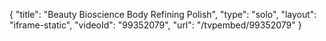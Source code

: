 {
    "title": "Beauty Bioscience Body Refining Polish",
    "type": "solo",
    "layout": "iframe-static",
    "videoId": "99352079",
    "url": "\/tvpembed\/99352079"
}